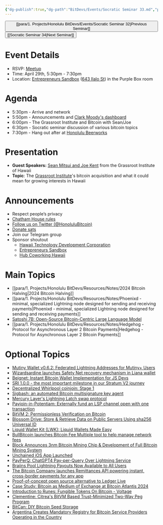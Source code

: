 ```yaml
---
{"dg-publish":true,"dg-path":"BitDevs/Events/Socratic Seminar 33.md","permalink":"/bit-devs/events/socratic-seminar-33/","title":"Socratic Seminar 33","tags":["bitdevs","bitcoin","resource","socratic-33"],"noteIcon":"3","created":"2024-04-21T18:05:44.067-10:00","updated":"2024-04-23T22:01:01.324-10:00"}
---
```




<button class="obsidian-button previous-seminar">[[para/1. Projects/Honolulu BitDevs/Events/Socratic Seminar 32\|Previous Seminar]]</button> <button class="obsidian-button next-seminar">[[Socratic Seminar 34\|Next Seminar]]</button>

# Event Details

- RSVP: [Meetup](https://www.meetup.com/honolulu-bitdevs/events/298389357/)
- Time: April 29th, 5:30pm - 7:30pm
- Location: [Entrepreneurs Sandbox](https://sandboxhawaii.org/) ([643 Ilalo St](https://goo.gl/maps/3Zj38htV13iUn4dcA)) in the Purple Box room

# Agenda

- 5:30pm - Arrive and network  
- 5:50pm - Announcements and [Clark Moody's dashboard](https://bitcoin.clarkmoody.com/dashboard/)
- 6:00pm - The Grassroot Institute and Bitcoin with Sean/Joe
- 6:30pm - Socratic seminar discussion of various bitcoin topics
- 7:30pm - Hang out after at [Honolulu Beerworks](https://www.honolulubeerworks.com/)

# Presentation

- **Guest Speakers:** [Sean Mitsui and Joe Kent](https://www.grassrootinstitute.org/our-team/) from the Grassroot Institute of Hawaii 
- **Topic**: The [Grassroot Institute](https://www.grassrootinstitute.org/)'s bitcoin acquisition and what it could mean for growing interests in Hawaii

# Announcements

- Respect people’s privacy
- [Chatham House rules](https://www.chathamhouse.org/about-us/chatham-house-rule)
- [Follow us on Twitter (@HonoluluBitcoin)](https://twitter.com/HonoluluBitcoin)
- [Donate sats](https://checkout.opennode.com/p/5dea6b7a-d33c-4fda-b54c-98f092814c7d)
- Join our Telegram group
- Sponsor shoutout
	- [Hawaii Technology Development Corporation](https://www.htdc.org/about/)
	- [Entrepreneurs Sandbox](https://sandboxhawaii.org/)
	- [Hub Coworking Hawaii](https://hubcoworkinghi.com/)

# Main Topics

- [[para/1. Projects/Honolulu BitDevs/Resources/Notes/2024 Bitcoin Halving\|2024 Bitcoin Halving]]
- [[para/1. Projects/Honolulu BitDevs/Resources/Notes/Phoenixd - minimal, specialized Lightning node designed for sending and receiving payments\|Phoenixd - minimal, specialized Lightning node designed for sending and receiving payments]]
- [Satoshi 7B: Open-Source Bitcoin-Centric Large Language Model](https://www.nobsbitcoin.com/satoshi-7b-open-sourced/)
- [[para/1. Projects/Honolulu BitDevs/Resources/Notes/Hedgehog - Protocol for Asynchronous Layer 2 Bitcoin Payments\|Hedgehog - Protocol for Asynchronous Layer 2 Bitcoin Payments]]

# Optional Topics

- [Mutiny Wallet v0.6.2: Federated Lightning Addresses for Mutiny+ Users](https://www.nobsbitcoin.com/mutiny-wallet-v0-6-2/)
- [Wizardsardine launches Safety Net recovery mechanism in Liana wallet](https://wizardsardine.com/blog/safetynet/)
- [Beignet: Instant Bitcoin Wallet Implementation for JS Devs](https://www.nobsbitcoin.com/beignet-bitcoin-wallet-for-js-devs/)
- [SRI 1.0.0 - the most important milestone in our Stratum V2 journey](https://stratumprotocol.org/blog/sri-1-0-0/)
- [Decentralized Whirlpool coinjoin: Stage 1](https://blog.samourai.is/decentralized-whirlpool-stage-1/)
- [Sigbash: an automated Bitcoin multisignature key agent](https://sigbash.com/)
- [Mercury Layer's Lightning Latch swap protocol](https://www.nobsbitcoin.com/mercurylayer-lightning-latch-swap-protocol/)
- [Payjoin-in-Potentiam: Externally fund an LSP channel open with one transaction](https://delvingbitcoin.org/t/payjoin-in-potentiam-externally-fund-an-lsp-channel-open-with-one-transaction/749)
- [BitVM 2: Permissionless Verification on Bitcoin](https://bitvm.org/bitvm2)
- [Blossom Drive: Store & Retrieve Data on Public Servers Using sha256 Universal ID](https://www.nobsbitcoin.com/blossom-intro/)
- [Liquid Wallet Kit (LWK): Liquid Wallets Made Easy](https://www.nobsbitcoin.com/liquid-wallet-kit-lwk/)
- [BullBitcoin launches Bitcoin Fee Multiple tool to help manage network fees](https://www.bullbitcoin.com/blog/how-the-bull-bitcoin-fee-multiple-can-help-you-manage-bitcoin-network-fees)
- [Block Announces 3nm Bitcoin Mining Chip & Development of Full Bitcoin Mining System](https://www.nobsbitcoin.com/block-announces-3nm-bitcoin-mining-chip-development-of-full-bitcoin-mining-system/)
- [Unchained iOS App Launched](https://www.nobsbitcoin.com/unchained-ios-app-launched/)
- [PayPerQ: ChatGPT4 Pay-per-Query Over Lightning Service](https://www.nobsbitcoin.com/payperq-ai/)
- [Braiins Pool Lightning Payouts Now Available to All Users](https://www.nobsbitcoin.com/braiins-pool-lightning-payouts-public-release/)
- [The Bitcoin Company launches Remittances API powering instant, cross-border payments for any app](https://thebitcoincompany.com/documents/The_Bitcoin_Company_Press_Release_Remittances_API.pdf)
- [Proof-of-concept open source alternative to Ledger Live](https://github.com/darosior/ledger_installer)
- [Case Study: Bitcoin as Medium of Exchange at Bitcoin Atlantis 2024](https://www.nobsbitcoin.com/case-study-bitcoin-as-medium-of-exchange-at-bitcoin-atlantis-2024/)
- [Introduction to Runes: Fungible Tokens On Bitcoin - Voltage](https://voltage.cloud/blog/bitcoin-education/introduction-to-runes-fungible-tokens-on-bitcoin/)
- [Clementine: Citrea's BitVM Based Trust-Minimized Two-Way Peg Program](https://www.blog.citrea.xyz/unveiling-clementine/)
- [BitCan: DIY Bitcoin Seed Storage](https://www.nobsbitcoin.com/bitcan-budget-diy-bitcoin-seed-storage/)
- [Argentina Creates Mandatory Registry for Bitcoin Service Providers Operating in the Country](https://www.nobsbitcoin.com/argentina-mandatory-registry-for-bitcoin-service-providers/)